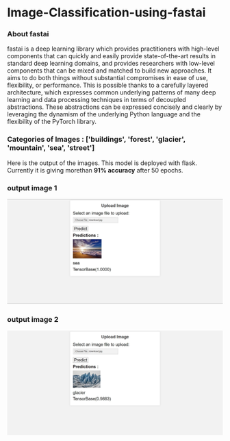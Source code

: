 # Image-Classification-using-fastai

<h3>About fastai</h3>
<p>
fastai is a deep learning library which provides practitioners with high-level components that can quickly and easily provide state-of-the-art results in standard deep learning domains, and provides researchers with low-level components that can be mixed and matched to build new approaches. It aims to do both things without substantial compromises in ease of use, flexibility, or performance. This is possible thanks to a carefully layered architecture, which expresses common underlying patterns of many deep learning and data processing techniques in terms of decoupled abstractions. These abstractions can be expressed concisely and clearly by leveraging the dynamism of the underlying Python language and the flexibility of the PyTorch library.
</p>

<h3>Categories of Images : ['buildings', 'forest', 'glacier', 'mountain', 'sea', 'street']</h3>
<p>Here is the output of the images. This model is deployed with flask. Currently it is giving morethan <b>91% accuracy</b> after 50 epochs.</p>

<h3>output image 1</h3>

![alt text](https://github.com/Rushi7667/Image-Classification-using-fastai/blob/main/images/demo1.jpg)

<h3>output image 2</h3>

![alt text](https://github.com/Rushi7667/Image-Classification-using-fastai/blob/main/images/demo2.jpg)